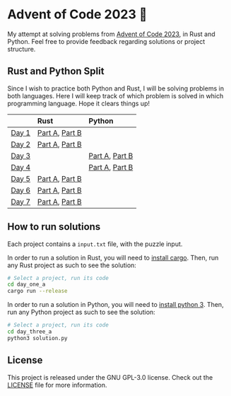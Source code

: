 # Advent of Code 2023 🎄

My attempt at solving problems from [Advent of Code 2023](https://adventofcode.com/), in Rust and Python. Feel free to provide feedback regarding solutions or project structure.

## Rust and Python Split

Since I wish to practice both Python and Rust, I will be solving problems in both languages.
Here I will keep track of which problem is solved in which programming language. Hope it clears things up!

|                                             | Rust                                                                    | Python                                                       |
|:--------------------------------------------|:------------------------------------------------------------------------|:-------------------------------------------------------------|
| [Day 1](https://adventofcode.com/2023/day/1)| [Part A](./day_one_a/src/main.rs), [Part B](./day_one_b/src/main.rs)    |                                                              |
| [Day 2](https://adventofcode.com/2023/day/2)| [Part A](./day_two_a/src/main.rs), [Part B](./day_two_b/src/main.rs)    |                                                              |
| [Day 3](https://adventofcode.com/2023/day/3)|                                                                         | [Part A](./day_three_a/solution.py), [Part B](./day_three_b/)|
| [Day 4](https://adventofcode.com/2023/day/4)|                                                                         | [Part A](./day_four_a/solution.py), [Part B](./day_four_b/)  |
| [Day 5](https://adventofcode.com/2023/day/5)| [Part A](./day_five_a/src/main.rs), [Part B](./day_five_b/src/main.rs)  |                                                              |
| [Day 6](https://adventofcode.com/2023/day/6)| [Part A](./day_six_a/src/main.rs), [Part B](./day_six_b/src/main.rs)    |                                                              |
| [Day 7](https://adventofcode.com/2023/day/7)| [Part A](./day_seven_a/src/main.rs), [Part B](./day_seven_b/src/main.rs)|                                                              |

## How to run solutions

Each project contains a `input.txt` file, with the puzzle input. 

In order to run a solution in Rust, you will need to [install cargo](https://doc.rust-lang.org/cargo/getting-started/installation.html). Then, run any Rust project as such to see the solution:

```bash
# Select a project, run its code
cd day_one_a
cargo run --release
```

In order to run a solution in Python, you will need to [install python 3](https://www.python.org/downloads/). Then, run any Python project as such to see the solution:

```bash
# Select a project, run its code
cd day_three_a
python3 solution.py
```

## License

This project is released under the GNU GPL-3.0 license.
Check out the [LICENSE](LICENSE) file for more information.

